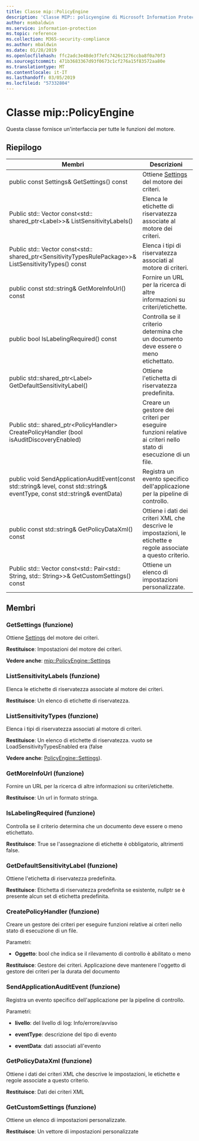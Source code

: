 ```yaml
---
title: Classe mip::PolicyEngine
description: 'Classe MIP:: policyengine di Microsoft Information Protection (MIP) SDK vengono documentate.'
author: msmbaldwin
ms.service: information-protection
ms.topic: reference
ms.collection: M365-security-compliance
ms.author: mbaldwin
ms.date: 01/28/2019
ms.openlocfilehash: ffc2adc3e48de3f7efc7426c1276ccba8f0a70f3
ms.sourcegitcommit: 471b3683367d93f0673c1cf276a15f83572aa80e
ms.translationtype: MT
ms.contentlocale: it-IT
ms.lasthandoff: 03/05/2019
ms.locfileid: "57332804"
---
```

# <a name="class-mippolicyengine"></a>Classe mip::PolicyEngine 
Questa classe fornisce un'interfaccia per tutte le funzioni del motore.
  
## <a name="summary"></a>Riepilogo
 Membri                        | Descrizioni                                
--------------------------------|---------------------------------------------
public const Settings& GetSettings() const  |  Ottiene [Settings](class_mip_policyengine_settings.md) del motore dei criteri.
Public std:: Vector const\<std:: shared_ptr\<Label\>\>& ListSensitivityLabels()  |  Elenca le etichette di riservatezza associate al motore dei criteri.
Public std:: Vector const\<std:: shared_ptr\<SensitivityTypesRulePackage\>\>& ListSensitivityTypes() const  |  Elenca i tipi di riservatezza associati al motore di criteri.
public const std::string& GetMoreInfoUrl() const  |  Fornire un URL per la ricerca di altre informazioni su criteri/etichette.
public bool IsLabelingRequired() const  |  Controlla se il criterio determina che un documento deve essere o meno etichettato.
public std::shared_ptr\<Label\> GetDefaultSensitivityLabel()  |  Ottiene l'etichetta di riservatezza predefinita.
Public std:: shared_ptr\<PolicyHandler\> CreatePolicyHandler (bool isAuditDiscoveryEnabled)  |  Creare un gestore dei criteri per eseguire funzioni relative ai criteri nello stato di esecuzione di un file.
public void SendApplicationAuditEvent(const std::string& level, const std::string& eventType, const std::string& eventData)  |  Registra un evento specifico dell'applicazione per la pipeline di controllo.
public const std::string& GetPolicyDataXml() const  |  Ottiene i dati dei criteri XML che descrive le impostazioni, le etichette e regole associate a questo criterio.
Public std:: Vector const\<std:: Pair\<std:: String, std:: String\>\>& GetCustomSettings() const  |  Ottiene un elenco di impostazioni personalizzate.
  
## <a name="members"></a>Membri
  
### <a name="getsettings-function"></a>GetSettings (funzione)
Ottiene [Settings](class_mip_policyengine_settings.md) del motore dei criteri.

  
**Restituisce**: Impostazioni del motore dei criteri. 
  
**Vedere anche**: [mip::PolicyEngine::Settings](class_mip_policyengine_settings.md)
  
### <a name="listsensitivitylabels-function"></a>ListSensitivityLabels (funzione)
Elenca le etichette di riservatezza associate al motore dei criteri.

  
**Restituisce**: Un elenco di etichette di riservatezza.
  
### <a name="listsensitivitytypes-function"></a>ListSensitivityTypes (funzione)
Elenca i tipi di riservatezza associati al motore di criteri.

  
**Restituisce**: Un elenco di etichette di riservatezza. vuoto se LoadSensitivityTypesEnabled era (false
  
**Vedere anche**: [PolicyEngine::Settings](class_mip_policyengine_settings.md)).
  
### <a name="getmoreinfourl-function"></a>GetMoreInfoUrl (funzione)
Fornire un URL per la ricerca di altre informazioni su criteri/etichette.

  
**Restituisce**: Un url in formato stringa.
  
### <a name="islabelingrequired-function"></a>IsLabelingRequired (funzione)
Controlla se il criterio determina che un documento deve essere o meno etichettato.

  
**Restituisce**: True se l'assegnazione di etichette è obbligatorio, altrimenti false.
  
### <a name="getdefaultsensitivitylabel-function"></a>GetDefaultSensitivityLabel (funzione)
Ottiene l'etichetta di riservatezza predefinita.

  
**Restituisce**: Etichetta di riservatezza predefinita se esistente, nullptr se è presente alcun set di etichetta predefinita.
  
### <a name="createpolicyhandler-function"></a>CreatePolicyHandler (funzione)
Creare un gestore dei criteri per eseguire funzioni relative ai criteri nello stato di esecuzione di un file.

Parametri:  
* **Oggetto**: bool che indica se il rilevamento di controllo è abilitato o meno



  
**Restituisce**: Gestore dei criteri.
Applicazione deve mantenere l'oggetto di gestore dei criteri per la durata del documento
  
### <a name="sendapplicationauditevent-function"></a>SendApplicationAuditEvent (funzione)
Registra un evento specifico dell'applicazione per la pipeline di controllo.

Parametri:  
* **livello**: del livello di log: Info/errore/avviso 


* **eventType**: descrizione del tipo di evento 


* **eventData**: dati associati all'evento


  
### <a name="getpolicydataxml-function"></a>GetPolicyDataXml (funzione)
Ottiene i dati dei criteri XML che descrive le impostazioni, le etichette e regole associate a questo criterio.

  
**Restituisce**: Dati dei criteri XML
  
### <a name="getcustomsettings-function"></a>GetCustomSettings (funzione)
Ottiene un elenco di impostazioni personalizzate.

  
**Restituisce**: Un vettore di impostazioni personalizzate
